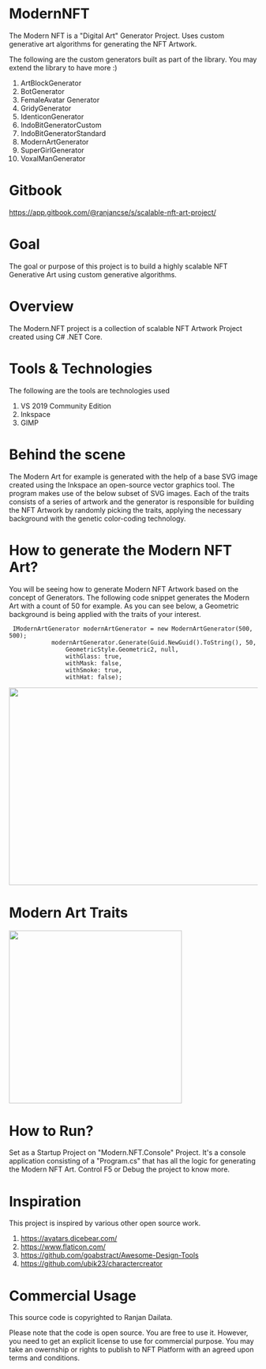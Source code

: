 # ModernNFT
The Modern NFT is a "Digital Art" Generator Project. Uses custom generative art algorithms for generating the NFT Artwork.

The following are the custom generators built as part of the library. You may extend the library to have more :)

1) ArtBlockGenerator
2) BotGenerator
3) FemaleAvatar Generator
4) GridyGenerator
5) IdenticonGenerator
6) IndoBitGeneratorCustom
7) IndoBitGeneratorStandard
8) ModernArtGenerator
9) SuperGirlGenerator
10) VoxalManGenerator

# Gitbook

https://app.gitbook.com/@ranjancse/s/scalable-nft-art-project/

# Goal

The goal or purpose of this project is to build a highly scalable NFT Generative Art using custom generative algorithms.

# Overview

The Modern.NFT project is a collection of scalable NFT Artwork Project created using C# .NET Core.

# Tools & Technologies

The following are the tools are technologies used

1) VS 2019 Community Edition
2) Inkspace
3) GIMP

# Behind the scene

The Modern Art for example is generated with the help of a base SVG image created using the Inkspace an open-source vector graphics tool. The program makes use of the below subset of SVG images. Each of the traits consists of a series of artwork and the generator is responsible for building the NFT Artwork by randomly picking the traits, applying the necessary background with the genetic color-coding technology.

# How to generate the Modern NFT Art?

You will be seeing how to generate Modern NFT Artwork based on the concept of Generators.
The following code snippet generates the Modern Art with a count of 50 for example. As you can see below, a Geometric background is being applied with the traits of your interest.

```
 IModernArtGenerator modernArtGenerator = new ModernArtGenerator(500, 500);
            modernArtGenerator.Generate(Guid.NewGuid().ToString(), 50,
                GeometricStyle.Geometric2, null,
                withGlass: true,
                withMask: false,
                withSmoke: true,
                withHat: false);
```

<img src="https://user-images.githubusercontent.com/2565797/131239804-3c3fa584-1209-4497-a188-6ef5d0584e90.png" width="600" height="400">

# Modern Art Traits

<img src="https://user-images.githubusercontent.com/2565797/131239619-4fc82d88-cde9-4815-a932-66b5c23c40f1.png" width="350" height="350">

# How to Run?

Set as a Startup Project on "Modern.NFT.Console" Project. It's a console application consisting of a "Program.cs" that has all the logic for generating the Modern NFT Art. Control F5 or Debug the project to know more.

# Inspiration

This project is inspired by various other open source work. 

1) https://avatars.dicebear.com/
2) https://www.flaticon.com/
3) https://github.com/goabstract/Awesome-Design-Tools
4) https://github.com/ubik23/charactercreator

# Commercial Usage

This source code is copyrighted to Ranjan Dailata. 

Please note that the code is open source. You are free to use it. However, you need to get an explicit license to use for commercial purpose. You may take an owernship or rights to publish to NFT Platform with an agreed upon terms and conditions.

